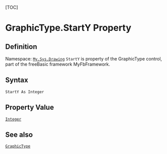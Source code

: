 [TOC]
# GraphicType.StartY Property

## Definition
Namespace: [`My.Sys.Drawing`](My.Sys.Drawing.md)
`StartY` is property of the GraphicType control, part of the freeBasic framework MyFbFramework.
## Syntax
```freeBasic
StartY As Integer
```
## Property Value
[`Integer`]("https://www.freebasic.net/wiki/KeyPgInteger")
## See also
[`GraphicType`](GraphicType.md)
